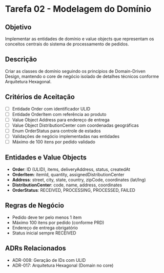 # Tarefa 02 - Modelagem do Domínio

## Objetivo
Implementar as entidades de domínio e value objects que representam os conceitos centrais do sistema de processamento de pedidos.

## Descrição
Criar as classes de domínio seguindo os princípios de Domain-Driven Design, mantendo o core de negócio isolado de detalhes técnicos conforme Arquitetura Hexagonal.

## Critérios de Aceitação
- [ ] Entidade Order com identificador ULID
- [ ] Entidade OrderItem com referência ao produto
- [ ] Value Object Address para endereço de entrega
- [ ] Value Object DistributionCenter com coordenadas geográficas
- [ ] Enum OrderStatus para controle de estados
- [ ] Validações de negócio implementadas nas entidades
- [ ] Máximo de 100 itens por pedido validado

## Entidades e Value Objects
- **Order**: ID (ULID), items, deliveryAddress, status, createdAt
- **OrderItem**: itemId, quantity, assignedDistributionCenter
- **Address**: street, city, state, country, zipCode, coordinates (lat/lng)
- **DistributionCenter**: code, name, address, coordinates
- **OrderStatus**: RECEIVED, PROCESSING, PROCESSED, FAILED

## Regras de Negócio
- Pedido deve ter pelo menos 1 item
- Máximo 100 itens por pedido (conforme PRD)
- Endereço de entrega obrigatório
- Status inicial sempre RECEIVED

## ADRs Relacionados
- ADR-008: Geração de IDs com ULID
- ADR-017: Arquitetura Hexagonal (Domain no core)